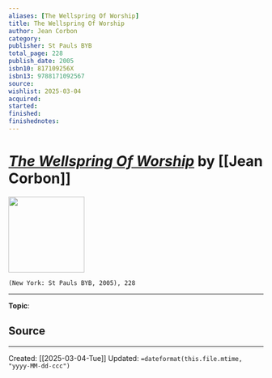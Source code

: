 ```yaml
---
aliases: [The Wellspring Of Worship]
title: The Wellspring Of Worship
author: Jean Corbon
category: 
publisher: St Pauls BYB
total_page: 228
publish_date: 2005
isbn10: 817109256X
isbn13: 9788171092567
source: 
wishlist: 2025-03-04
acquired: 
started: 
finished: 
finishednotes: 
---
```

# *[The Wellspring Of Worship]()* by [[Jean Corbon]]

<img src="http://books.google.com/books/content?id=TKwrg1JFW84C&printsec=frontcover&img=1&zoom=1&edge=curl&source=gbs_api" width=150>

`(New York: St Pauls BYB, 2005), 228`



--- 
**Topic**: 

**Source**
- 
 ---
Created: [[2025-03-04-Tue]]
Updated: `=dateformat(this.file.mtime, "yyyy-MM-dd-ccc")`
